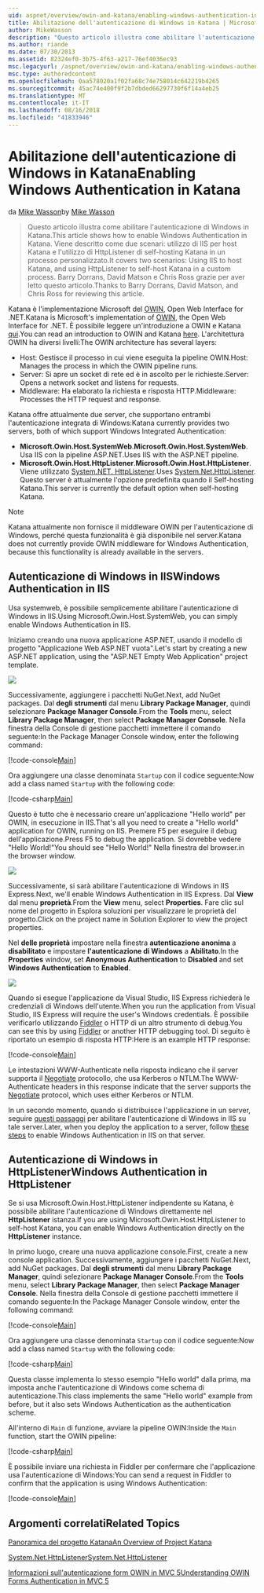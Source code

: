 ```yaml
---
uid: aspnet/overview/owin-and-katana/enabling-windows-authentication-in-katana
title: Abilitazione dell'autenticazione di Windows in Katana | Microsoft Docs
author: MikeWasson
description: "Questo articolo illustra come abilitare l'autenticazione di Windows in Katana. Viene descritto come due scenari: utilizzo di IIS per host Katana e l'utilizzo di HttpListener di self-hosting Kat..."
ms.author: riande
ms.date: 07/30/2013
ms.assetid: 82324ef0-3b75-4f63-a217-76ef4036ec93
msc.legacyurl: /aspnet/overview/owin-and-katana/enabling-windows-authentication-in-katana
msc.type: authoredcontent
ms.openlocfilehash: 0aa578020a1f02fa68c74e758014c642219b4265
ms.sourcegitcommit: 45ac74e400f9f2b7dbded66297730f6f14a4eb25
ms.translationtype: MT
ms.contentlocale: it-IT
ms.lasthandoff: 08/16/2018
ms.locfileid: "41833946"
---
```

<a name="enabling-windows-authentication-in-katana"></a><span data-ttu-id="78117-104">Abilitazione dell'autenticazione di Windows in Katana</span><span class="sxs-lookup"><span data-stu-id="78117-104">Enabling Windows Authentication in Katana</span></span>
====================
<span data-ttu-id="78117-105">da [Mike Wasson](https://github.com/MikeWasson)</span><span class="sxs-lookup"><span data-stu-id="78117-105">by [Mike Wasson](https://github.com/MikeWasson)</span></span>

> <span data-ttu-id="78117-106">Questo articolo illustra come abilitare l'autenticazione di Windows in Katana.</span><span class="sxs-lookup"><span data-stu-id="78117-106">This article shows how to enable Windows Authentication in Katana.</span></span> <span data-ttu-id="78117-107">Viene descritto come due scenari: utilizzo di IIS per host Katana e l'utilizzo di HttpListener di self-hosting Katana in un processo personalizzato.</span><span class="sxs-lookup"><span data-stu-id="78117-107">It covers two scenarios: Using IIS to host Katana, and using HttpListener to self-host Katana in a custom process.</span></span> <span data-ttu-id="78117-108">Barry Dorrans, David Matson e Chris Ross grazie per aver letto questo articolo.</span><span class="sxs-lookup"><span data-stu-id="78117-108">Thanks to Barry Dorrans, David Matson, and Chris Ross for reviewing this article.</span></span>


<span data-ttu-id="78117-109">Katana è l'implementazione Microsoft del [OWIN](http://owin.org/), Open Web Interface for .NET.</span><span class="sxs-lookup"><span data-stu-id="78117-109">Katana is Microsoft's implementation of [OWIN](http://owin.org/), the Open Web Interface for .NET.</span></span> <span data-ttu-id="78117-110">È possibile leggere un'introduzione a OWIN e Katana [qui](an-overview-of-project-katana.md).</span><span class="sxs-lookup"><span data-stu-id="78117-110">You can read an introduction to OWIN and Katana [here](an-overview-of-project-katana.md).</span></span> <span data-ttu-id="78117-111">L'architettura OWIN ha diversi livelli:</span><span class="sxs-lookup"><span data-stu-id="78117-111">The OWIN architecture has several layers:</span></span>

- <span data-ttu-id="78117-112">Host: Gestisce il processo in cui viene eseguita la pipeline OWIN.</span><span class="sxs-lookup"><span data-stu-id="78117-112">Host: Manages the process in which the OWIN pipeline runs.</span></span>
- <span data-ttu-id="78117-113">Server: Si apre un socket di rete ed è in ascolto per le richieste.</span><span class="sxs-lookup"><span data-stu-id="78117-113">Server: Opens a network socket and listens for requests.</span></span>
- <span data-ttu-id="78117-114">Middleware: Ha elaborato la richiesta e risposta HTTP.</span><span class="sxs-lookup"><span data-stu-id="78117-114">Middleware: Processes the HTTP request and response.</span></span>

<span data-ttu-id="78117-115">Katana offre attualmente due server, che supportano entrambi l'autenticazione integrata di Windows:</span><span class="sxs-lookup"><span data-stu-id="78117-115">Katana currently provides two servers, both of which support Windows Integrated Authentication:</span></span>

- <span data-ttu-id="78117-116">**Microsoft.Owin.Host.SystemWeb**.</span><span class="sxs-lookup"><span data-stu-id="78117-116">**Microsoft.Owin.Host.SystemWeb**.</span></span> <span data-ttu-id="78117-117">Usa IIS con la pipeline ASP.NET.</span><span class="sxs-lookup"><span data-stu-id="78117-117">Uses IIS with the ASP.NET pipeline.</span></span>
- <span data-ttu-id="78117-118">**Microsoft.Owin.Host.HttpListener**.</span><span class="sxs-lookup"><span data-stu-id="78117-118">**Microsoft.Owin.Host.HttpListener**.</span></span> <span data-ttu-id="78117-119">Viene utilizzato [System.NET. HttpListener](https://msdn.microsoft.com/library/system.net.httplistener.aspx).</span><span class="sxs-lookup"><span data-stu-id="78117-119">Uses [System.Net.HttpListener](https://msdn.microsoft.com/library/system.net.httplistener.aspx).</span></span> <span data-ttu-id="78117-120">Questo server è attualmente l'opzione predefinita quando il Self-hosting Katana.</span><span class="sxs-lookup"><span data-stu-id="78117-120">This server is currently the default option when self-hosting Katana.</span></span>

> [!NOTE]
> <span data-ttu-id="78117-121">Katana attualmente non fornisce il middleware OWIN per l'autenticazione di Windows, perché questa funzionalità è già disponibile nel server.</span><span class="sxs-lookup"><span data-stu-id="78117-121">Katana does not currently provide OWIN middleware for Windows Authentication, because this functionality is already available in the servers.</span></span>


## <a name="windows-authentication-in-iis"></a><span data-ttu-id="78117-122">Autenticazione di Windows in IIS</span><span class="sxs-lookup"><span data-stu-id="78117-122">Windows Authentication in IIS</span></span>

<span data-ttu-id="78117-123">Usa systemweb, è possibile semplicemente abilitare l'autenticazione di Windows in IIS.</span><span class="sxs-lookup"><span data-stu-id="78117-123">Using Microsoft.Owin.Host.SystemWeb, you can simply enable Windows Authentication in IIS.</span></span>

<span data-ttu-id="78117-124">Iniziamo creando una nuova applicazione ASP.NET, usando il modello di progetto "Applicazione Web ASP.NET vuota".</span><span class="sxs-lookup"><span data-stu-id="78117-124">Let's start by creating a new ASP.NET application, using the "ASP.NET Empty Web Application" project template.</span></span>

![](enabling-windows-authentication-in-katana/_static/image1.png)

<span data-ttu-id="78117-125">Successivamente, aggiungere i pacchetti NuGet.</span><span class="sxs-lookup"><span data-stu-id="78117-125">Next, add NuGet packages.</span></span> <span data-ttu-id="78117-126">Dal **degli strumenti** dal menu **Library Package Manager**, quindi selezionare **Package Manager Console**.</span><span class="sxs-lookup"><span data-stu-id="78117-126">From the **Tools** menu, select **Library Package Manager**, then select **Package Manager Console**.</span></span> <span data-ttu-id="78117-127">Nella finestra della Console di gestione pacchetti immettere il comando seguente:</span><span class="sxs-lookup"><span data-stu-id="78117-127">In the Package Manager Console window, enter the following command:</span></span>

[!code-console[Main](enabling-windows-authentication-in-katana/samples/sample1.cmd)]

<span data-ttu-id="78117-128">Ora aggiungere una classe denominata `Startup` con il codice seguente:</span><span class="sxs-lookup"><span data-stu-id="78117-128">Now add a class named `Startup` with the following code:</span></span>

[!code-csharp[Main](enabling-windows-authentication-in-katana/samples/sample2.cs)]

<span data-ttu-id="78117-129">Questo è tutto che è necessario creare un'applicazione "Hello world" per OWIN, in esecuzione in IIS.</span><span class="sxs-lookup"><span data-stu-id="78117-129">That's all you need to create a "Hello world" application for OWIN, running on IIS.</span></span> <span data-ttu-id="78117-130">‎Premere F5 per eseguire il debug dell'applicazione.</span><span class="sxs-lookup"><span data-stu-id="78117-130">Press F5 to debug the application.</span></span> <span data-ttu-id="78117-131">Si dovrebbe vedere "Hello World!"</span><span class="sxs-lookup"><span data-stu-id="78117-131">You should see "Hello World!"</span></span> <span data-ttu-id="78117-132">Nella finestra del browser.</span><span class="sxs-lookup"><span data-stu-id="78117-132">in the browser window.</span></span>

![](enabling-windows-authentication-in-katana/_static/image2.png)

<span data-ttu-id="78117-133">Successivamente, si sarà abilitare l'autenticazione di Windows in IIS Express.</span><span class="sxs-lookup"><span data-stu-id="78117-133">Next, we'll enable Windows Authentication in IIS Express.</span></span> <span data-ttu-id="78117-134">Dal **View** dal menu **proprietà**.</span><span class="sxs-lookup"><span data-stu-id="78117-134">From the **View** menu, select **Properties**.</span></span> <span data-ttu-id="78117-135">Fare clic sul nome del progetto in Esplora soluzioni per visualizzare le proprietà del progetto.</span><span class="sxs-lookup"><span data-stu-id="78117-135">Click on the project name in Solution Explorer to view the project properties.</span></span>

<span data-ttu-id="78117-136">Nel **delle proprietà** impostare nella finestra **autenticazione anonima** a **disabilitato** e impostare **l'autenticazione di Windows** a  **Abilitato**.</span><span class="sxs-lookup"><span data-stu-id="78117-136">In the **Properties** window, set **Anonymous Authentication** to **Disabled** and set **Windows Authentication** to **Enabled**.</span></span>

![](enabling-windows-authentication-in-katana/_static/image3.png)

<span data-ttu-id="78117-137">Quando si esegue l'applicazione da Visual Studio, IIS Express richiederà le credenziali di Windows dell'utente.</span><span class="sxs-lookup"><span data-stu-id="78117-137">When you run the application from Visual Studio, IIS Express will require the user's Windows credentials.</span></span> <span data-ttu-id="78117-138">È possibile verificarlo utilizzando [Fiddler](http://fiddler2.com/home) o HTTP di un altro strumento di debug.</span><span class="sxs-lookup"><span data-stu-id="78117-138">You can see this by using [Fiddler](http://fiddler2.com/home) or another HTTP debugging tool.</span></span> <span data-ttu-id="78117-139">Di seguito è riportato un esempio di risposta HTTP:</span><span class="sxs-lookup"><span data-stu-id="78117-139">Here is an example HTTP response:</span></span>

[!code-console[Main](enabling-windows-authentication-in-katana/samples/sample3.cmd?highlight=1,5-6)]

<span data-ttu-id="78117-140">Le intestazioni WWW-Authenticate nella risposta indicano che il server supporta il [Negotiate](http://www.ietf.org/rfc/rfc4559.txt) protocollo, che usa Kerberos o NTLM.</span><span class="sxs-lookup"><span data-stu-id="78117-140">The WWW-Authenticate headers in this response indicate that the server supports the [Negotiate](http://www.ietf.org/rfc/rfc4559.txt) protocol, which uses either Kerberos or NTLM.</span></span>

<span data-ttu-id="78117-141">In un secondo momento, quando si distribuisce l'applicazione in un server, seguire [questi passaggi](https://www.iis.net/configreference/system.webserver/security/authentication/windowsauthentication) per abilitare l'autenticazione di Windows in IIS su tale server.</span><span class="sxs-lookup"><span data-stu-id="78117-141">Later, when you deploy the application to a server, follow [these steps](https://www.iis.net/configreference/system.webserver/security/authentication/windowsauthentication) to enable Windows Authentication in IIS on that server.</span></span>

## <a name="windows-authentication-in-httplistener"></a><span data-ttu-id="78117-142">Autenticazione di Windows in HttpListener</span><span class="sxs-lookup"><span data-stu-id="78117-142">Windows Authentication in HttpListener</span></span>

<span data-ttu-id="78117-143">Se si usa Microsoft.Owin.Host.HttpListener indipendente su Katana, è possibile abilitare l'autenticazione di Windows direttamente nel **HttpListener** istanza.</span><span class="sxs-lookup"><span data-stu-id="78117-143">If you are using Microsoft.Owin.Host.HttpListener to self-host Katana, you can enable Windows Authentication directly on the **HttpListener** instance.</span></span>

<span data-ttu-id="78117-144">In primo luogo, creare una nuova applicazione console.</span><span class="sxs-lookup"><span data-stu-id="78117-144">First, create a new console application.</span></span> <span data-ttu-id="78117-145">Successivamente, aggiungere i pacchetti NuGet.</span><span class="sxs-lookup"><span data-stu-id="78117-145">Next, add NuGet packages.</span></span> <span data-ttu-id="78117-146">Dal **degli strumenti** dal menu **Library Package Manager**, quindi selezionare **Package Manager Console**.</span><span class="sxs-lookup"><span data-stu-id="78117-146">From the **Tools** menu, select **Library Package Manager**, then select **Package Manager Console**.</span></span> <span data-ttu-id="78117-147">Nella finestra della Console di gestione pacchetti immettere il comando seguente:</span><span class="sxs-lookup"><span data-stu-id="78117-147">In the Package Manager Console window, enter the following command:</span></span>

[!code-console[Main](enabling-windows-authentication-in-katana/samples/sample4.cmd)]

<span data-ttu-id="78117-148">Ora aggiungere una classe denominata `Startup` con il codice seguente:</span><span class="sxs-lookup"><span data-stu-id="78117-148">Now add a class named `Startup` with the following code:</span></span>

[!code-csharp[Main](enabling-windows-authentication-in-katana/samples/sample5.cs)]

<span data-ttu-id="78117-149">Questa classe implementa lo stesso esempio "Hello world" dalla prima, ma imposta anche l'autenticazione di Windows come schema di autenticazione.</span><span class="sxs-lookup"><span data-stu-id="78117-149">This class implements the same "Hello world" example from before, but it also sets Windows Authentication as the authentication scheme.</span></span>

<span data-ttu-id="78117-150">All'interno di `Main` di funzione, avviare la pipeline OWIN:</span><span class="sxs-lookup"><span data-stu-id="78117-150">Inside the `Main` function, start the OWIN pipeline:</span></span>

[!code-csharp[Main](enabling-windows-authentication-in-katana/samples/sample6.cs)]

<span data-ttu-id="78117-151">È possibile inviare una richiesta in Fiddler per confermare che l'applicazione usa l'autenticazione di Windows:</span><span class="sxs-lookup"><span data-stu-id="78117-151">You can send a request in Fiddler to confirm that the application is using Windows Authentication:</span></span>

[!code-console[Main](enabling-windows-authentication-in-katana/samples/sample7.cmd?highlight=1,4-5)]

## <a name="related-topics"></a><span data-ttu-id="78117-152">Argomenti correlati</span><span class="sxs-lookup"><span data-stu-id="78117-152">Related Topics</span></span>

[<span data-ttu-id="78117-153">Panoramica del progetto Katana</span><span class="sxs-lookup"><span data-stu-id="78117-153">An Overview of Project Katana</span></span>](an-overview-of-project-katana.md)

[<span data-ttu-id="78117-154">System.Net.HttpListener</span><span class="sxs-lookup"><span data-stu-id="78117-154">System.Net.HttpListener</span></span>](https://msdn.microsoft.com/library/system.net.httplistener.aspx)

[<span data-ttu-id="78117-155">Informazioni sull'autenticazione form OWIN in MVC 5</span><span class="sxs-lookup"><span data-stu-id="78117-155">Understanding OWIN Forms Authentication in MVC 5</span></span>](https://blogs.msdn.com/b/webdev/archive/2013/07/03/understanding-owin-forms-authentication-in-mvc-5.aspx)
